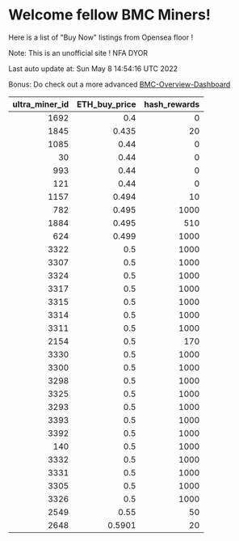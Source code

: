 # Welcome fellow BMC Miners!
Here is a list of "Buy Now" listings from Opensea floor !

Note: This is an unofficial site ! NFA DYOR

Last auto update at: Sun May  8 14:54:16 UTC 2022

Bonus: Do check out a more advanced [BMC-Overview-Dashboard](https://dune.com/defifunk/BMC-Overview-Dashboard)


|   ultra_miner_id |   ETH_buy_price |   hash_rewards |
|-----------------:|----------------:|---------------:|
|             1692 |          0.4    |              0 |
|             1845 |          0.435  |             20 |
|             1085 |          0.44   |              0 |
|               30 |          0.44   |              0 |
|              993 |          0.44   |              0 |
|              121 |          0.44   |              0 |
|             1157 |          0.494  |             10 |
|              782 |          0.495  |           1000 |
|             1884 |          0.495  |            510 |
|              624 |          0.499  |           1000 |
|             3322 |          0.5    |           1000 |
|             3307 |          0.5    |           1000 |
|             3324 |          0.5    |           1000 |
|             3317 |          0.5    |           1000 |
|             3315 |          0.5    |           1000 |
|             3314 |          0.5    |           1000 |
|             3311 |          0.5    |           1000 |
|             2154 |          0.5    |            170 |
|             3330 |          0.5    |           1000 |
|             3300 |          0.5    |           1000 |
|             3298 |          0.5    |           1000 |
|             3325 |          0.5    |           1000 |
|             3293 |          0.5    |           1000 |
|             3393 |          0.5    |           1000 |
|             3392 |          0.5    |           1000 |
|              140 |          0.5    |           1000 |
|             3332 |          0.5    |           1000 |
|             3331 |          0.5    |           1000 |
|             3305 |          0.5    |           1000 |
|             3326 |          0.5    |           1000 |
|             2549 |          0.55   |             50 |
|             2648 |          0.5901 |             20 |